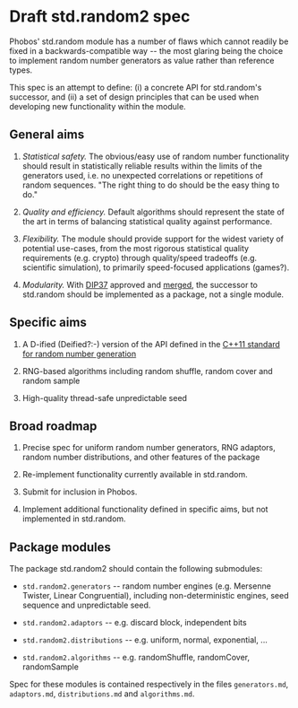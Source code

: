 Draft std.random2 spec
===========

Phobos' std.random module has a number of flaws which cannot readily be fixed
in a backwards-compatible way -- the most glaring being the choice to implement
random number generators as value rather than reference types.

This spec is an attempt to define: (i) a concrete API for std.random's successor,
and (ii) a set of design principles that can be used when developing new
functionality within the module.

## General aims

  1. *Statistical safety.*  The obvious/easy use of random number functionality
     should result in statistically reliable results within the limits of the
     generators used, i.e. no unexpected correlations or repetitions of random
     sequences.  "The right thing to do should be the easy thing to do."

  2. *Quality and efficiency.* Default algorithms should represent the state of
     the art in terms of balancing statistical quality against performance.

  3. *Flexibility.* The module should provide support for the widest variety of
     potential use-cases, from the most rigorous statistical quality requirements
     (e.g. crypto) through quality/speed tradeoffs (e.g. scientific simulation),
     to primarily speed-focused applications (games?).

  4. *Modularity.* With [DIP37](http://wiki.dlang.org/DIP37) approved and
     [merged](https://github.com/D-Programming-Language/dmd/pull/2139), the
     successor to std.random should be implemented as a package, not a single
     module.


## Specific aims

  1. A D-ified (Deified?:-) version of the API defined in the [C++11 standard for
     random number generation](http://www.open-std.org/jtc1/sc22/wg21/docs/papers/2011/n3242.pdf)

  2. RNG-based algorithms including random shuffle, random cover and random sample

  3. High-quality thread-safe unpredictable seed


## Broad roadmap

  1. Precise spec for uniform random number generators, RNG adaptors, random number
     distributions, and other features of the package

  2. Re-implement functionality currently available in std.random.

  3. Submit for inclusion in Phobos.

  4. Implement additional functionality defined in specific aims, but not implemented
     in std.random.


## Package modules

The package std.random2 should contain the following submodules:

  * `std.random2.generators` -- random number engines (e.g. Mersenne Twister,
    Linear Congruential), including non-deterministic engines, seed sequence and
    unpredictable seed.

  * `std.random2.adaptors` -- e.g. discard block, independent bits

  * `std.random2.distributions` -- e.g. uniform, normal, exponential, ...

  * `std.random2.algorithms` -- e.g. randomShuffle, randomCover, randomSample

Spec for these modules is contained respectively in the files `generators.md`,
`adaptors.md`, `distributions.md` and `algorithms.md`.
